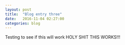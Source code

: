 ```yaml
---
layout: post
title:  "Blog entry three"
date:   2016-11-04 02:27:00
categories: blog
---
```

Testing to see if this will work
HOLY SHIT THIS WORKS!!!